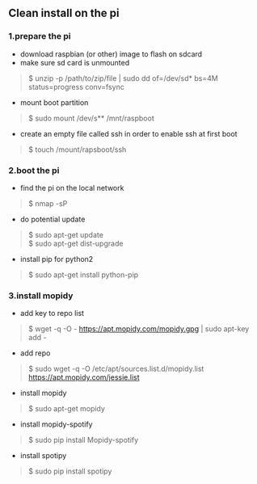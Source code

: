 ## Clean install on the pi
 ### 1.prepare the pi
 - download raspbian (or other) image to flash on sdcard
 - make sure sd card is unmounted
 > $ unzip -p /path/to/zip/file | sudo dd of=/dev/sd* bs=4M status=progress conv=fsync
 - mount boot partition
 > $ sudo mount /dev/s** /mnt/raspboot
 - create an empty file called ssh in order to enable ssh at first boot
 > $ touch /mount/rapsboot/ssh
 
 ### 2.boot the pi
 - find the pi on the local network
 > $ nmap -sP <IPADDRESSES>
 - do potential update
 > $ sudo apt-get update  
 $ sudo apt-get dist-upgrade
 - install pip for python2
 > $ sudo apt-get install python-pip
 
 ### 3.install mopidy
 - add key to repo list
 > $ wget -q -O - https://apt.mopidy.com/mopidy.gpg | sudo apt-key add -
 - add repo
 > $ sudo wget -q -O /etc/apt/sources.list.d/mopidy.list https://apt.mopidy.com/jessie.list
 - install mopidy
 > $ sudo apt-get mopidy
 - install mopidy-spotify
 > $ sudo pip install Mopidy-spotify
 - install spotipy 
 > $ sudo pip install spotipy

 
